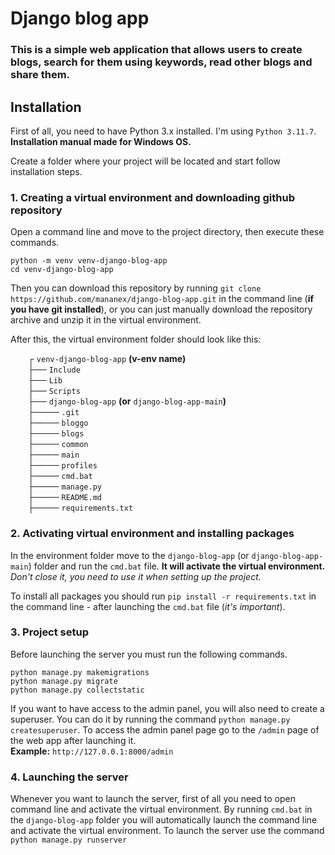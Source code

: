 # Django blog app
### This is a simple web application that allows users to create blogs, search for them using keywords, read other blogs and share them.

## Installation
First of all, you need to have Python 3.x installed. I'm using `Python 3.11.7`. **Installation manual made for Windows OS.**

Create a folder where your project will be located and start follow installation steps.

### 1. Creating a virtual environment and downloading github repository
Open a command line and move to the project directory, then execute these commands.

```
python -m venv venv-django-blog-app
cd venv-django-blog-app
```
Then you can download this repository by running `git clone https://github.com/mananex/django-blog-app.git` in the command line (**if you have git installed**), or you can just manually download the repository archive and unzip it in the virtual environment.

After this, the virtual environment folder should look like this:

&emsp;&emsp;┌ `venv-django-blog-app` **(v-env name)**<br>
&emsp;&emsp;├── `Include`<br>
&emsp;&emsp;├── `Lib`<br>
&emsp;&emsp;├── `Scripts`<br>
&emsp;&emsp;├── `django-blog-app` **(or** `django-blog-app-main`**)**<br>
&emsp;&emsp;├──── `.git`<br>
&emsp;&emsp;├──── `bloggo`<br>
&emsp;&emsp;├──── `blogs`<br>
&emsp;&emsp;├──── `common`<br>
&emsp;&emsp;├──── `main`<br>
&emsp;&emsp;├──── `profiles`<br>
&emsp;&emsp;├──── `cmd.bat`<br>
&emsp;&emsp;├──── `manage.py`<br>
&emsp;&emsp;├──── `README.md`<br>
&emsp;&emsp;├──── `requirements.txt`

### 2. Activating virtual environment and installing packages
In the environment folder move to the `django-blog-app` (or `django-blog-app-main`) folder and run the `cmd.bat` file. **It will activate the virtual environment.** *Don't close it, you need to use it when setting up the project.*

To install all packages you should run `pip install -r requirements.txt` in the command line - after launching the `cmd.bat` file (*it's important*).

### 3. Project setup
Before launching the server you must run the following commands.
```
python manage.py makemigrations
python manage.py migrate
python manage.py collectstatic
```

If you want to have access to the admin panel, you will also need to create a superuser. You can do it by running the command `python manage.py createsuperuser`. To access the admin panel page go to the `/admin` page of the web app after launching it.<br>
**Example:** `http://127.0.0.1:8000/admin`

### 4. Launching the server
Whenever you want to launch the server, first of all you need to open command line and activate the virtual environment. By running `cmd.bat` in the `django-blog-app` folder you will automatically launch the command line and activate the virtual environment.
To launch the server use the command `python manage.py runserver`
